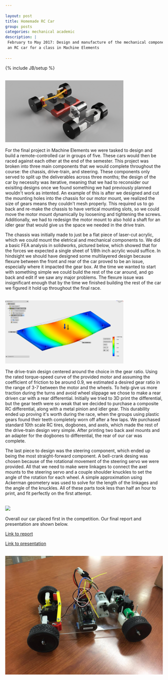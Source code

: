 ```yaml
---

layout: post
title: Homemade RC Car
group: posts
categories: mechanical academic
description: |
 February to May 2017: Design and manufacture of the mechanical components of
 an RC car for a class in Machine Elements

---
```

{% include JB/setup %}

<br>
<img class="img-responsive center-block" style="max-width: 75%" src="/assets/img/back right view.png">
<br>

For the final project in Machine Elements we were tasked to design and build
a remote-controlled car in groups of five. These cars would then be raced against 
each other at the end of the semester. This project was broken into three main
components that we would complete throughout the course: the chassis,
drive-train, and steering. These components only served to split up the
deliverables across three months; the design of the car by necessity was
iterative, meaning that we had to reconsider our exisiting designs once we
found something we had previously planned wouldn't work as intented. An example
of this is after we designed and cut the mounting holes into the chassis for
our motor mount, we realized the size of gears means they couldn't mesh
properly. This required us to go back and re-make the chassis to have vertical
mounting slots, so we could move the motor mount dynamically by loosening and
tightening the screws. Additionally, we had to redesign the motor mount to also
hold a shaft for an idler gear that would give us the space we needed in the
drive train.

The chassis was initially made to just be a flat piece of laser-cut acrylic,
which we could mount the eletrical and mechanical components to. We did a basic
FEA analysis in solidworks, pictured below, which showed that for the forces we
expected a single sheet of 1/8th inch acrylic would suffice. In hindsight we
should have designed some multilayered design because flexure between the front
and rear of the car proved to be an issue, especially where it impacted the
gear box. At the time we wanted to start with something simple we could build
the rest of the car around, and go back and edit if we saw any major problems.
The flexure issue was insignificant enough that by the time we finished
building the rest of the car we figured it hold up throughout the final race.

<br>
<img class="img-responsive center-block" style="max-width: 75%" src="/assets/img/FEA Chassis.png">
<br>

The drive-train design centered around the choice in the gear ratio. Using the
rated torque-speed curve of the provided motor and assuming the coefficient of
friction to be around 0.9, we estimated a desired gear ratio in the range of
3-7 between
the motor and the wheels. To help give us more traction during the turns and
avoid wheel slippage we chose to make a rear driven car with a rear 
differential. Initially we tried to 3D print the differential, but the gear
teeth were so weak that we decided to purchase a composite RC differential,
along with a metal pinion and idler gear. This durability ended up proving it's
worth during the race, when the groups using plastic gears found their teeth
completely worn off after a few laps. We purchased standard 10th scale RC
tires, dogbones, and axels, which made the rest of the drive-train design very
simple. After printing two back axel mounts and an adapter for the dogbones to
differential, the rear of our car was complete.

The last piece to design was the steering component, which ended up being the
most straight-forward component. A bell-crank desing was chosen because of the
rotational movement of the steering servo we were provided. All that we need 
to make were linkages to connect the axel mounts to the steering servo and a 
couple shoulder knuckles to 
set the angle of the rotation for each wheel. A simple approximation using
Ackerman geometery was used to solve for the length of the linkages and the
angle of the knuckles. All of these parts took less than half an hour to 
print, and fit perfectly on the first attempt.

<br>
<img class="img-responsive center-block" src="/assets/img/rc car steering_cropped.gif">
<br>

Overall our car placed first in the competition. Our final report and presentation are shown below.

[Link to report](/assets/img/FinalReport.pdf)

[Link to
presentation](https://docs.google.com/presentation/d/1Y0cdPDCUEBBNTLJp0JSCgqZbfYQr_6cODhHjN4-cQM4/pub?start=false&loop=false&delayms=3000#slide=id.g217269ab07_0_81)

<br>
<img class="img-responsive center-block" src="/assets/img/Full_car.jpg">
<br>
